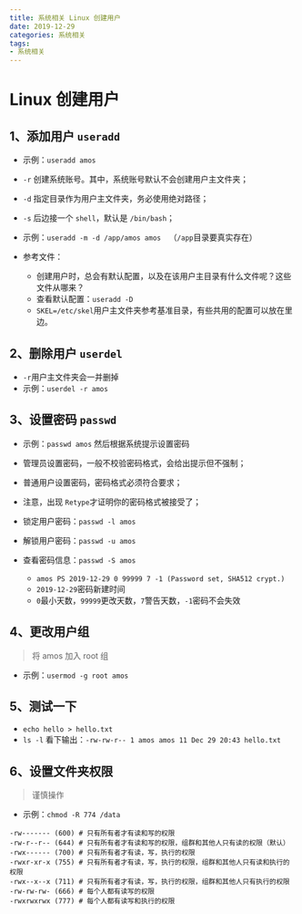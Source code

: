 ```yaml
---
title: 系统相关 Linux 创建用户
date: 2019-12-29
categories: 系统相关
tags:
- 系统相关
---
```



# Linux 创建用户

## 1、添加用户 `useradd`

- 示例：`useradd amos`

- `-r` 创建系统账号。其中，系统账号默认不会创建用户主文件夹；
- `-d` 指定目录作为用户主文件夹，务必使用绝对路径；
- `-s` 后边接一个 `shell`，默认是 `/bin/bash`；
- 示例：`useradd -m -d /app/amos amos  `（`/app`目录要真实存在）
- 参考文件：
  - 创建用户时，总会有默认配置，以及在该用户主目录有什么文件呢？这些文件从哪来？
  - 查看默认配置：`useradd -D`
  - `SKEL=/etc/skel`用户主文件夹参考基准目录，有些共用的配置可以放在里边。

## 2、删除用户 `userdel`

- `-r`用户主文件夹会一并删掉
- 示例：`userdel -r amos  `

## 3、设置密码 `passwd`

- 示例：`passwd amos` 然后根据系统提示设置密码

- 管理员设置密码，一般不校验密码格式，会给出提示但不强制；
- 普通用户设置密码，密码格式必须符合要求；
- 注意，出现 `Retype`才证明你的密码格式被接受了；
- 锁定用户密码：`passwd -l amos  `
- 解锁用户密码：`passwd -u amos`
- 查看密码信息：`passwd -S amos`
  - `amos PS 2019-12-29 0 99999 7 -1 (Password set, SHA512 crypt.)`
  - `2019-12-29`密码新建时间
  - `0`最小天数，`99999`更改天数，`7`警告天数，`-1`密码不会失效

## 4、更改用户组

> 将 amos 加入 root 组

- 示例：`usermod -g root amos`

## 5、测试一下

- `echo hello > hello.txt`
- `ls -l` 看下输出：`-rw-rw-r-- 1 amos amos 11 Dec 29 20:43 hello.txt`

## 6、设置文件夹权限

> 谨慎操作

- 示例：`chmod -R 774 /data`

```shell
-rw------- (600) # 只有所有者才有读和写的权限
-rw-r--r-- (644) # 只有所有者才有读和写的权限，组群和其他人只有读的权限（默认）
-rwx------ (700) # 只有所有者才有读，写，执行的权限
-rwxr-xr-x (755) # 只有所有者才有读，写，执行的权限，组群和其他人只有读和执行的权限
-rwx--x--x (711) # 只有所有者才有读，写，执行的权限，组群和其他人只有执行的权限
-rw-rw-rw- (666) # 每个人都有读写的权限
-rwxrwxrwx (777) # 每个人都有读写和执行的权限
```
